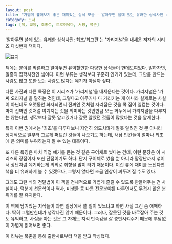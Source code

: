 ```yaml
---
layout: post
title: "가볍게 훑어보기 좋은 재미있는 상식 모음 - 알아두면 쓸데 있는 유쾌한 상식사전 : 최초·최고 편"
category: 도서
tags: [책, 교양, 조홍석, 트로이목마, 서평, 북촌]
---
```


'알아두면 쓸데 있는 유쾌한 상식사전: 최초/최고편'는
'가리지널'을 내세운 저자의 시리즈 다섯번째 책이다.

![표지](/images/useful-to-know-funny-common-sense-dictionary-5-book-h480)

책에는 분야를 막론하고 알아두면 유익할만한 다양한 상식들이 한데모여있다.
말하자면, 일종의 잡학사전인 셈이다.
이런 부류는 생각보다 꾸준히 인기가 있는데,
그만큼 만드는 사람도 많고 또한 보는 사람도 많다는 얘기가 아닐까 싶다.

다른 사전과 다른 특징은 이 시리즈가 '가리지널'을 내세운다는 것이다.
가리지널은 '가짜 오리지널'을 말하는 것인데,
그렇다고 아무거나 다 가리키는 게 아니라
실제로는 사실이 아닌데도 오랫동안 화자되면서 진짜인 것처럼 자리잡은 것을 콕 집어 일컫는 것이다.
마치 진짜인 것처럼 여겨지는 것을 의미하는 것인만큼 모든 화두에서 가리지널을 다루지는 않는다만,
생각보다 잘못 알고있거나 잘못 알았던 것들이 많았다는 것을 알게한다.

특히 이번 권에서는 '최초'를 다루다보니 자연히
의도치않게 잘못 알려진 것 뿐 아니라 정치적으로 일부러 그르게 퍼트린 것들이 나오기도 하는데,
새삼 인간들이 얼마나 최초에 큰 의미를 부여하는지 알 수 있는 대목이다.

또 다른 특징은 마치 직접 얘기를 듣는 것 같은 구어체로 썼다는 건데,
이런 문장은 이 시리즈의 장점이자 또한 단점이기도 하다.
단지 구어체로 썼을 뿐 아니라 말장난까지 섞어서 장난처럼 얘기하는게 의외로 취향을 많이 타기 때문이다.
이런 류에 재미를 느낀다면 책을 더 유쾌하게 볼 수 있겠으나,
그렇지 않다면 조금 인상이 찌푸려 질 수도 있다.

그래도 그런 식의 전달법이 이 책을 전체적으로 가볍게 즐길 수 있도록 만들어주는 건 사실이다.
덕분에 천문학이나 역사, 미생물 등 나름 전문분야를 다루면서도 무겁지 않은 분위기를 잘 유지한다.

이 책에 담겨있는 지식들이 과연 일상에서 쓸 일이 있느냐고 하면 사실 그건 좀 애매하다.
딱히 그럴만한데가 생각나진 않기 때문이다.
그러나, 잘못된 것을 바로잡아 주는 것도 유익하고,
사실을 아는 것은 그 자체도 지적 만족감을 잘 충만시켜주기 때문에
부담없이 가볍게 읽어보면 좋다.



<div class="im im-info">
이 리뷰는 북촌을 통해 출판사로부터 책을 받고 작성했다.
</div>
